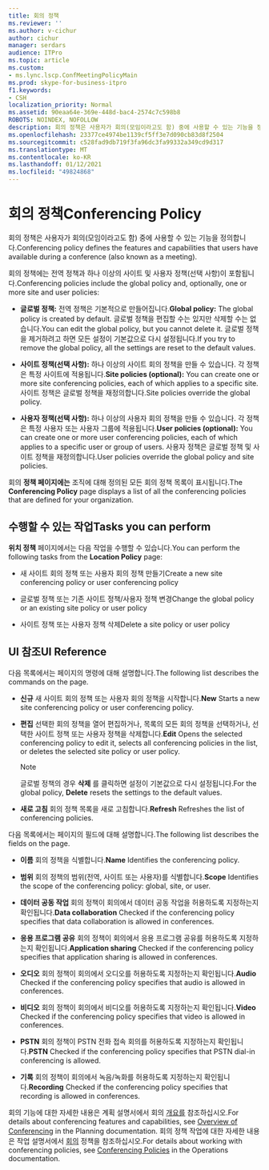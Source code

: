 ```yaml
---
title: 회의 정책
ms.reviewer: ''
ms.author: v-cichur
author: cichur
manager: serdars
audience: ITPro
ms.topic: article
ms.custom:
- ms.lync.lscp.ConfMeetingPolicyMain
ms.prod: skype-for-business-itpro
f1.keywords:
- CSH
localization_priority: Normal
ms.assetid: 90eaa64e-369e-448d-bac4-2574c7c598b8
ROBOTS: NOINDEX, NOFOLLOW
description: 회의 정책은 사용자가 회의(모임이라고도 함) 중에 사용할 수 있는 기능을 정의합니다.
ms.openlocfilehash: 23377ce4974be1139cf5ff3e7d090cb83d8f2504
ms.sourcegitcommit: c528fad9db719f3fa96dc3fa99332a349cd9d317
ms.translationtype: MT
ms.contentlocale: ko-KR
ms.lasthandoff: 01/12/2021
ms.locfileid: "49824868"
---
```

# <a name="conferencing-policy"></a><span data-ttu-id="d7d75-103">회의 정책</span><span class="sxs-lookup"><span data-stu-id="d7d75-103">Conferencing Policy</span></span>

<span data-ttu-id="d7d75-104">회의 정책은 사용자가 회의(모임이라고도 함) 중에 사용할 수 있는 기능을 정의합니다.</span><span class="sxs-lookup"><span data-stu-id="d7d75-104">Conferencing policy defines the features and capabilities that users have available during a conference (also known as a meeting).</span></span>

<span data-ttu-id="d7d75-105">회의 정책에는 전역 정책과 하나 이상의 사이트 및 사용자 정책(선택 사항)이 포함됩니다.</span><span class="sxs-lookup"><span data-stu-id="d7d75-105">Conferencing policies include the global policy and, optionally, one or more site and user policies:</span></span>

- <span data-ttu-id="d7d75-106">**글로벌 정책:** 전역 정책은 기본적으로 만들어집니다.</span><span class="sxs-lookup"><span data-stu-id="d7d75-106">**Global policy:** The global policy is created by default.</span></span> <span data-ttu-id="d7d75-107">글로벌 정책을 편집할 수는 있지만 삭제할 수는 없습니다.</span><span class="sxs-lookup"><span data-stu-id="d7d75-107">You can edit the global policy, but you cannot delete it.</span></span> <span data-ttu-id="d7d75-108">글로벌 정책을 제거하려고 하면 모든 설정이 기본값으로 다시 설정됩니다.</span><span class="sxs-lookup"><span data-stu-id="d7d75-108">If you try to remove the global policy, all the settings are reset to the default values.</span></span>

- <span data-ttu-id="d7d75-109">**사이트 정책(선택 사항):** 하나 이상의 사이트 회의 정책을 만들 수 있습니다. 각 정책은 특정 사이트에 적용됩니다.</span><span class="sxs-lookup"><span data-stu-id="d7d75-109">**Site policies (optional):** You can create one or more site conferencing policies, each of which applies to a specific site.</span></span> <span data-ttu-id="d7d75-110">사이트 정책은 글로벌 정책을 재정의합니다.</span><span class="sxs-lookup"><span data-stu-id="d7d75-110">Site policies override the global policy.</span></span>

- <span data-ttu-id="d7d75-111">**사용자 정책(선택 사항):** 하나 이상의 사용자 회의 정책을 만들 수 있습니다. 각 정책은 특정 사용자 또는 사용자 그룹에 적용됩니다.</span><span class="sxs-lookup"><span data-stu-id="d7d75-111">**User policies (optional):** You can create one or more user conferencing policies, each of which applies to a specific user or group of users.</span></span> <span data-ttu-id="d7d75-112">사용자 정책은 글로벌 정책 및 사이트 정책을 재정의합니다.</span><span class="sxs-lookup"><span data-stu-id="d7d75-112">User policies override the global policy and site policies.</span></span>

<span data-ttu-id="d7d75-113">회의 **정책 페이지에는** 조직에 대해 정의된 모든 회의 정책 목록이 표시됩니다.</span><span class="sxs-lookup"><span data-stu-id="d7d75-113">The **Conferencing Policy** page displays a list of all the conferencing policies that are defined for your organization.</span></span>

## <a name="tasks-you-can-perform"></a><span data-ttu-id="d7d75-114">수행할 수 있는 작업</span><span class="sxs-lookup"><span data-stu-id="d7d75-114">Tasks you can perform</span></span>

<span data-ttu-id="d7d75-115">**위치 정책** 페이지에서는 다음 작업을 수행할 수 있습니다.</span><span class="sxs-lookup"><span data-stu-id="d7d75-115">You can perform the following tasks from the **Location Policy** page:</span></span>

- <span data-ttu-id="d7d75-116">새 사이트 회의 정책 또는 사용자 회의 정책 만들기</span><span class="sxs-lookup"><span data-stu-id="d7d75-116">Create a new site conferencing policy or user conferencing policy</span></span>

- <span data-ttu-id="d7d75-117">글로벌 정책 또는 기존 사이트 정책/사용자 정책 변경</span><span class="sxs-lookup"><span data-stu-id="d7d75-117">Change the global policy or an existing site policy or user policy</span></span>

- <span data-ttu-id="d7d75-118">사이트 정책 또는 사용자 정책 삭제</span><span class="sxs-lookup"><span data-stu-id="d7d75-118">Delete a site policy or user policy</span></span>

## <a name="ui-reference"></a><span data-ttu-id="d7d75-119">UI 참조</span><span class="sxs-lookup"><span data-stu-id="d7d75-119">UI Reference</span></span>

<span data-ttu-id="d7d75-120">다음 목록에서는 페이지의 명령에 대해 설명합니다.</span><span class="sxs-lookup"><span data-stu-id="d7d75-120">The following list describes the commands on the page.</span></span>

- <span data-ttu-id="d7d75-121">**신규** 새 사이트 회의 정책 또는 사용자 회의 정책을 시작합니다.</span><span class="sxs-lookup"><span data-stu-id="d7d75-121">**New** Starts a new site conferencing policy or user conferencing policy.</span></span>

- <span data-ttu-id="d7d75-122">**편집** 선택한 회의 정책을 열어 편집하거나, 목록의 모든 회의 정책을 선택하거나, 선택한 사이트 정책 또는 사용자 정책을 삭제합니다.</span><span class="sxs-lookup"><span data-stu-id="d7d75-122">**Edit** Opens the selected conferencing policy to edit it, selects all conferencing policies in the list, or deletes the selected site policy or user policy.</span></span>

    > [!NOTE]
    > <span data-ttu-id="d7d75-123">글로벌 정책의 경우 **삭제** 를 클릭하면 설정이 기본값으로 다시 설정됩니다.</span><span class="sxs-lookup"><span data-stu-id="d7d75-123">For the global policy, **Delete** resets the settings to the default values.</span></span>

- <span data-ttu-id="d7d75-124">**새로 고침** 회의 정책 목록을 새로 고침합니다.</span><span class="sxs-lookup"><span data-stu-id="d7d75-124">**Refresh** Refreshes the list of conferencing policies.</span></span>

<span data-ttu-id="d7d75-125">다음 목록에서는 페이지의 필드에 대해 설명합니다.</span><span class="sxs-lookup"><span data-stu-id="d7d75-125">The following list describes the fields on the page.</span></span>

- <span data-ttu-id="d7d75-126">**이름** 회의 정책을 식별합니다.</span><span class="sxs-lookup"><span data-stu-id="d7d75-126">**Name** Identifies the conferencing policy.</span></span>

- <span data-ttu-id="d7d75-127">**범위** 회의 정책의 범위(전역, 사이트 또는 사용자)를 식별합니다.</span><span class="sxs-lookup"><span data-stu-id="d7d75-127">**Scope** Identifies the scope of the conferencing policy: global, site, or user.</span></span>

- <span data-ttu-id="d7d75-128">**데이터 공동 작업** 회의 정책이 회의에서 데이터 공동 작업을 허용하도록 지정하는지 확인됩니다.</span><span class="sxs-lookup"><span data-stu-id="d7d75-128">**Data collaboration** Checked if the conferencing policy specifies that data collaboration is allowed in conferences.</span></span>

- <span data-ttu-id="d7d75-129">**응용 프로그램 공유** 회의 정책이 회의에서 응용 프로그램 공유를 허용하도록 지정하는지 확인됩니다.</span><span class="sxs-lookup"><span data-stu-id="d7d75-129">**Application sharing** Checked if the conferencing policy specifies that application sharing is allowed in conferences.</span></span>

- <span data-ttu-id="d7d75-130">**오디오** 회의 정책이 회의에서 오디오를 허용하도록 지정하는지 확인됩니다.</span><span class="sxs-lookup"><span data-stu-id="d7d75-130">**Audio** Checked if the conferencing policy specifies that audio is allowed in conferences.</span></span>

- <span data-ttu-id="d7d75-131">**비디오** 회의 정책이 회의에서 비디오를 허용하도록 지정하는지 확인됩니다.</span><span class="sxs-lookup"><span data-stu-id="d7d75-131">**Video** Checked if the conferencing policy specifies that video is allowed in conferences.</span></span>

- <span data-ttu-id="d7d75-132">**PSTN** 회의 정책이 PSTN 전화 접속 회의를 허용하도록 지정하는지 확인됩니다.</span><span class="sxs-lookup"><span data-stu-id="d7d75-132">**PSTN** Checked if the conferencing policy specifies that PSTN dial-in conferencing is allowed.</span></span>

- <span data-ttu-id="d7d75-133">**기록** 회의 정책이 회의에서 녹음/녹화를 허용하도록 지정하는지 확인됩니다.</span><span class="sxs-lookup"><span data-stu-id="d7d75-133">**Recording** Checked if the conferencing policy specifies that recording is allowed in conferences.</span></span>

<span data-ttu-id="d7d75-134">회의 기능에 대한 자세한 내용은 계획 설명서에서 회의 [개요를](https://technet.microsoft.com/library/5bb90e69-3d4f-4d59-a1ee-2550de84439f.aspx) 참조하십시오.</span><span class="sxs-lookup"><span data-stu-id="d7d75-134">For details about conferencing features and capabilities, see [Overview of Conferencing](https://technet.microsoft.com/library/5bb90e69-3d4f-4d59-a1ee-2550de84439f.aspx) in the Planning documentation.</span></span> <span data-ttu-id="d7d75-135">회의 정책 작업에 대한 자세한 내용은 작업 설명서에서 [회의](https://technet.microsoft.com/library/8f92eb7c-ee66-4df6-a726-4bff93b122cb.aspx) 정책을 참조하십시오.</span><span class="sxs-lookup"><span data-stu-id="d7d75-135">For details about working with conferencing policies, see [Conferencing Policies](https://technet.microsoft.com/library/8f92eb7c-ee66-4df6-a726-4bff93b122cb.aspx) in the Operations documentation.</span></span>



